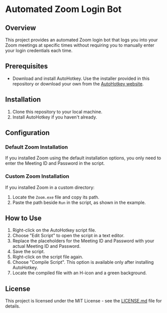 # Automated Zoom Login Bot

## Overview
This project provides an automated Zoom login bot that logs you into your Zoom meetings at specific times without requiring you to manually enter your login credentials each time.

## Prerequisites
- Download and install AutoHotkey. Use the installer provided in this repository or download your own from the [AutoHotkey website](https://www.autohotkey.com/).

## Installation
1. Clone this repository to your local machine.
2. Install AutoHotkey if you haven't already.

## Configuration
### Default Zoom Installation
If you installed Zoom using the default installation options, you only need to enter the Meeting ID and Password in the script.

### Custom Zoom Installation
If you installed Zoom in a custom directory:
1. Locate the `Zoom.exe` file and copy its path.
2. Paste the path beside `Run` in the script, as shown in the example.

## How to Use
1. Right-click on the AutoHotkey script file.
2. Choose "Edit Script" to open the script in a text editor.
3. Replace the placeholders for the Meeting ID and Password with your actual Meeting ID and Password.
4. Save the script.
5. Right-click on the script file again.
6. Choose "Compile Script". This option is available only after installing AutoHotkey.
7. Locate the compiled file with an H-icon and a green background.

## License
This project is licensed under the MIT License - see the [LICENSE.md](LICENSE.md) file for details.
